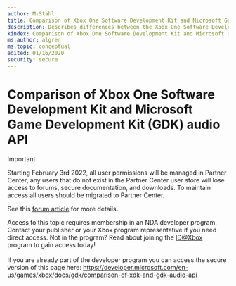 ```yaml
---
author: M-Stahl
title: Comparison of Xbox One Software Development Kit and Microsoft Game Development Kit (GDK) audio API
description: Describes differences between the Xbox One Software Development Kit and Microsoft Game Development Kit (GDK) audio API.
kindex: Comparison of Xbox One Software Development Kit and Microsoft Game Development Kit (GDK) Audio API
ms.author: algren
ms.topic: conceptual
edited: 01/16/2020
security: secure
---
```


# Comparison of Xbox One Software Development Kit and Microsoft Game Development Kit (GDK) audio API
> [!IMPORTANT]
> Starting February 3rd 2022, all user permissions will be managed in Partner Center, any users that do not exist in the Partner Center user store will lose access to forums, secure documentation, and downloads. To maintain access all users should be migrated to Partner Center. <p></p>See this <a href="https://forums.xboxlive.com/articles/132187/breaking-change-user-access-for-forums-secure-docu.html">forum article</a> for more details.  

 Access to this topic requires membership in an NDA developer program. Contact your publisher or your Xbox program representative if you need direct access. Not in the program? Read about joining the <a href="https://www.xbox.com/Developers/id">ID@Xbox</a> program to gain access today!  <br/><br/>If you are already part of the developer program you can access the secure version of this page here: <a target="_blank" href="https://developer.microsoft.com/en-us/games/xbox/docs/gdk/comparison-of-xdk-and-gdk-audio-api">https://developer.microsoft.com/en-us/games/xbox/docs/gdk/comparison-of-xdk-and-gdk-audio-api</a>